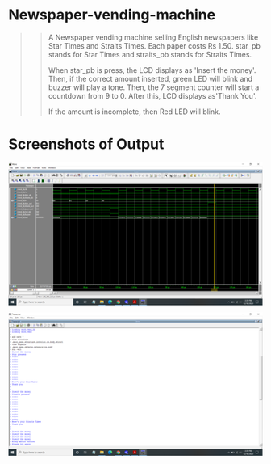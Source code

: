 # Newspaper-vending-machine
>>
>>  A Newspaper vending machine selling English newspapers like Star Times and Straits Times.
>>  Each paper costs Rs 1.50.
>>  star_pb stands for Star Times and straits_pb stands for Straits Times.
>>
>>  When star_pb is press, the LCD displays as 'Insert the money'.
>>  Then, if the correct amount inserted, green LED will blink and buzzer will play a tone.
>>  Then, the 7 segment counter will start a countdown from 9 to 0. 
>>  After this, LCD displays as'Thank You'.
>>
>>  If the amount is incomplete, then Red LED will blink. 
>> 
# Screenshots of Output

<p align="center">
<img align="center" src="https://github.com/Manasmw01/Newspaper-vending-machine/blob/main/Transcript.png">
</p>

<p align="center">
<img align="center" src="https://github.com/Manasmw01/Newspaper-vending-machine/blob/main/Waveforms.png">
</p>

